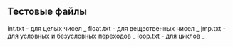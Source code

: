 ## Тестовые файлы
int.txt   - для целых чисел _
float.txt - для вещественных чисел _
jmp.txt   - для условных и безусловных переходов _
loop.txt  - для циклов _